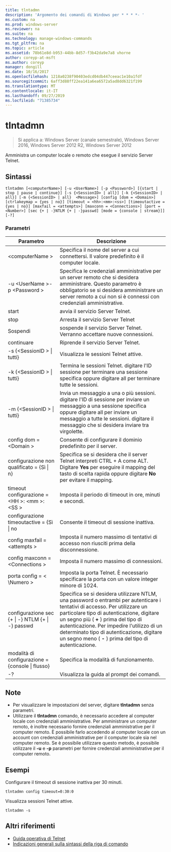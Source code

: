 ```yaml
---
title: tlntadmn
description: 'Argomento dei comandi di Windows per * * * *- '
ms.custom: na
ms.prod: windows-server
ms.reviewer: na
ms.suite: na
ms.technology: manage-windows-commands
ms.tgt_pltfrm: na
ms.topic: article
ms.assetid: 78b61e8d-b953-44bb-8d57-f3b42da9e7a8 vhorne
author: coreyp-at-msft
ms.author: coreyp
manager: dongill
ms.date: 10/16/2017
ms.openlocfilehash: 1218a0238f90403edcd04db447ceeac1e10a1fdf
ms.sourcegitcommit: 6aff3d88ff22ea141a6ea6572a5ad8dd6321f199
ms.translationtype: MT
ms.contentlocale: it-IT
ms.lasthandoff: 09/27/2019
ms.locfileid: "71385734"
---
```

# <a name="tlntadmn"></a>tlntadmn

>Si applica a: Windows Server (canale semestrale), Windows Server 2016, Windows Server 2012 R2, Windows Server 2012

Amministra un computer locale o remoto che esegue il servizio Server Telnet.   
## <a name="syntax"></a>Sintassi  
```  
tlntadmn [<computerName>] [-u <UserName>] [-p <Password>] [{start | stop | pause | continue}] [-s {<SessionID> | all}] [-k {<SessionID> | all}] [-m {<SessionID> | all}  <Message>] [config [dom = <Domain>] [ctrlakeymap = {yes | no}] [timeout = <hh>:<mm>:<ss>] [timeoutactive = {yes | no}] [maxfail = <attempts>] [maxconn = <Connections>] [port = <Number>] [sec {+ | -}NTLM {+ | -}passwd] [mode = {console | stream}]] [-?]  
```  
### <a name="parameters"></a>Parametri  

|                   Parametro                    |                                                                                                                                                       Descrizione                                                                                                                                                        |
|------------------------------------------------|--------------------------------------------------------------------------------------------------------------------------------------------------------------------------------------------------------------------------------------------------------------------------------------------------------------------------|
|                \<computerName >                 |                                                                                                                    Specifica il nome del server a cui connettersi. Il valore predefinito è il computer locale.                                                                                                                    |
|         -u \<UserName >-p \<Password >          |                                                Specifica le credenziali amministrative per un server remoto che si desidera amministrare. Questo parametro è obbligatorio se si desidera amministrare un server remoto a cui non si è connessi con credenziali amministrative.                                                |
|                     start                      |                                                                                                                                            avvia il servizio Server Telnet.                                                                                                                                             |
|                      stop                      |                                                                                                                                             Arresta il servizio Server Telnet                                                                                                                                              |
|                     Sospendi                      |                                                                                                                          sospende il servizio Server Telnet. Verranno accettare nuove connessioni.                                                                                                                          |
|                    continuare                    |                                                                                                                                            Riprende il servizio Server Telnet.                                                                                                                                            |
|          -s {\<SessionID > &#124; tutti}          |                                                                                                                                             Visualizza le sessioni Telnet attive.                                                                                                                                             |
|          -k {\<SessionID > &#124; tutti}          |                                                                                                        Termina le sessioni Telnet. digitare l'ID sessione per terminare una sessione specifica oppure digitare all per terminare tutte le sessioni.                                                                                                         |
|    -m {\<SessionID > &#124; tutti}  <Message>     |                                                   Invia un messaggio a una o più sessioni. digitare l'ID di sessione per inviare un messaggio a una sessione specifica oppure digitare all per inviare un messaggio a tutte le sessioni. digitare il messaggio che si desidera inviare tra virgolette.                                                   |
|             config dom = \<Domain >             |                                                                                                                                      Consente di configurare il dominio predefinito per il server.                                                                                                                                       |
|      configurazione non qualificato = {Sì &#124; n}      |                                                                                     Specifica se si desidera che il server Telnet interpreti CTRL + A come ALT. Digitare **Yes** per eseguire il mapping del tasto di scelta rapida oppure digitare **No** per evitare il mapping.                                                                                     |
|       timeout configurazione = \<HH >: \<mm >: \<SS >       |                                                                                                                                 Imposta il periodo di timeout in ore, minuti e secondi.                                                                                                                                 |
|     configurazione timeoutactive = {Sì &#124; no      |                                                                                                                                            Consente il timeout di sessione inattiva.                                                                                                                                             |
|          config maxfail = \<attempts >          |                                                                                                                          Imposta il numero massimo di tentativi di accesso non riusciti prima della disconnessione.                                                                                                                          |
|        config maxconn = \<Connections >         |                                                                                                                                         Imposta il numero massimo di connessioni.                                                                                                                                          |
|            porta config = < \Numero >             |                                                                                                                    Imposta la porta Telnet. È necessario specificare la porta con un valore integer minore di 1024.                                                                                                                    |
| configurazione sec {+ &#124; -} NTLM {+ &#124; -} passwd | Specifica se si desidera utilizzare NTLM, una password o entrambi per autenticare i tentativi di accesso. Per utilizzare un particolare tipo di autenticazione, digitare un segno più ( **+** ) prima del tipo di autenticazione. Per impedire l'utilizzo di un determinato tipo di autenticazione, digitare un segno meno ( **-** ) prima del tipo di autenticazione. |
|     modalità di configurazione = {console &#124; flusso}      |                                                                                                                                             Specifica la modalità di funzionamento.                                                                                                                                             |
|                       -?                       |                                                                                                                                           Visualizza la guida al prompt dei comandi.                                                                                                                                           |

## <a name="remarks"></a>Note  
-   Per visualizzare le impostazioni del server, digitare **tlntadmn** senza parametri.  
-   Utilizzare il **tlntadmn** comando, è necessario accedere al computer locale con credenziali amministrative. Per amministrare un computer remoto, è inoltre necessario fornire credenziali amministrative per il computer remoto. È possibile farlo accedendo al computer locale con un account con credenziali amministrative per il computer locale sia nel computer remoto. Se è possibile utilizzare questo metodo, è possibile utilizzare il **-u** e **-p** parametri per fornire credenziali amministrative per il computer remoto.  

## <a name="BKMK_Examples"></a>Esempi  
Configurare il timeout di sessione inattiva per 30 minuti.  
```  
tlntadmn config timeout=0:30:0  
```  
Visualizza sessioni Telnet attive.  
```  
tlntadmn -s  
```  

## <a name="additional-references"></a>Altri riferimenti  
-   [Guida operativa di Telnet](https://technet.microsoft.com/library/cc753164(v=ws.10).aspx)  
-   [Indicazioni generali sulla sintassi della riga di comando](command-line-syntax-key.md)  

